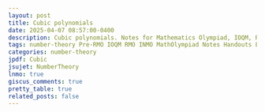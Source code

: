 ```yaml
---
layout: post
title: Cubic polynomials
date: 2025-04-07 08:57:00-0400
description: Cubic polynomials. Notes for Mathematics Olympiad, IOQM, RMO, INMO. Problem set, Solutions, Questions, Answers, Hints, Walkthroughs, Discussions, Solutions in pdf.
tags: number-theory Pre-RMO IOQM RMO INMO MathOlympiad Notes Handouts LectureNotes
categories: number-theory
jpdf: Cubic
jsujet: NumberTheory
lnmo: true
giscus_comments: true
pretty_table: true
related_posts: false
---
```


